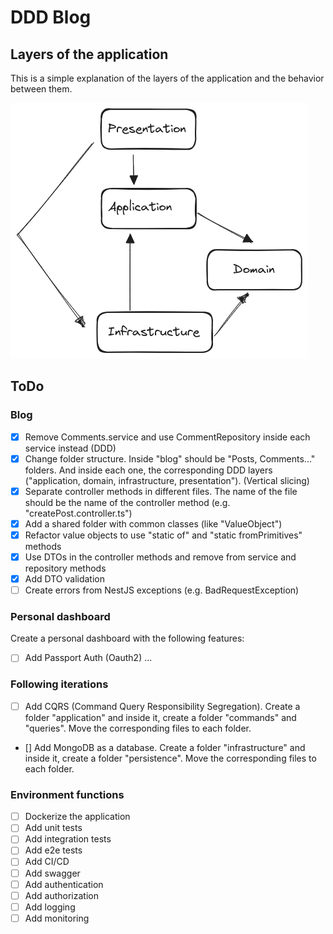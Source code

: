 # DDD Blog

## Layers of the application

This is a simple explanation of the layers of the application and the behavior between them.

![alt text](./docs/ddd-layers.png 'DDD Layers')

## ToDo

### Blog

- [x] Remove Comments.service and use CommentRepository inside each service instead (DDD)
- [x] Change folder structure. Inside "blog" should be "Posts, Comments..." folders. And inside each one, the corresponding DDD layers ("application, domain, infrastructure, presentation"). (Vertical slicing)
- [x] Separate controller methods in different files. The name of the file should be the name of the controller method (e.g. "createPost.controller.ts")
- [x] Add a shared folder with common classes (like "ValueObject")
- [x] Refactor value objects to use "static of" and "static fromPrimitives" methods
- [x] Use DTOs in the controller methods and remove from service and repository methods
- [x] Add DTO validation
- [ ] Create errors from NestJS exceptions (e.g. BadRequestException)

### Personal dashboard

Create a personal dashboard with the following features:

- [ ] Add Passport Auth (Oauth2)
      ...

### Following iterations

- [ ] Add CQRS (Command Query Responsibility Segregation). Create a folder "application" and inside it, create a folder "commands" and "queries". Move the corresponding files to each folder.
- [] Add MongoDB as a database. Create a folder "infrastructure" and inside it, create a folder "persistence". Move the corresponding files to each folder.

### Environment functions

- [ ] Dockerize the application
- [ ] Add unit tests
- [ ] Add integration tests
- [ ] Add e2e tests
- [ ] Add CI/CD
- [ ] Add swagger
- [ ] Add authentication
- [ ] Add authorization
- [ ] Add logging
- [ ] Add monitoring
